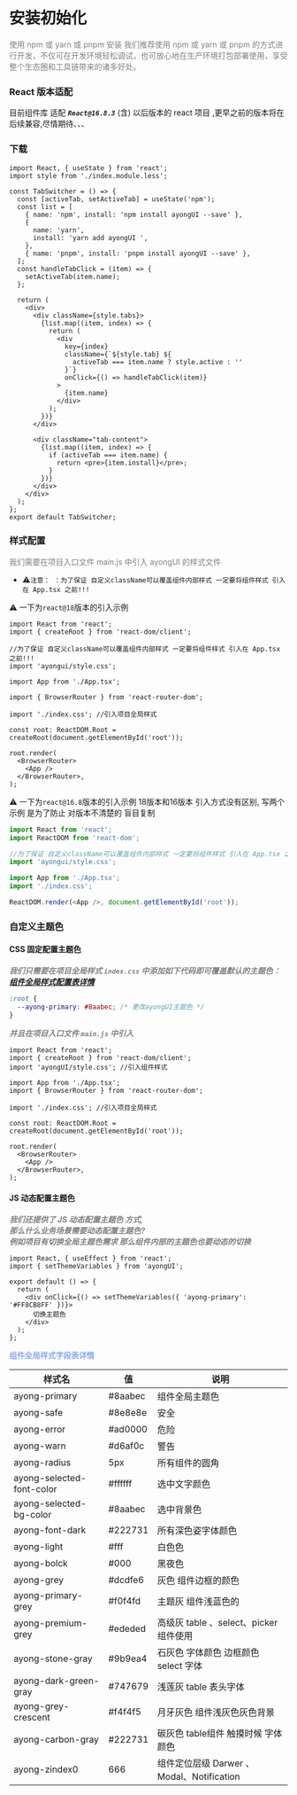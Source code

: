# 安装初始化

<span style="color: #808080;">使用 npm 或 yarn 或 pnpm 安装
我们推荐使用 npm 或 yarn 或 pnpm
的方式进行开发，不仅可在开发环境轻松调试，也可放心地在生产环境打包部署使用，享受整个生态圈和工具链带来的诸多好处。</span>

### React 版本适配

目前组件库 适配 **_`React@16.8.3`_** (含) 以后版本的 react 项目 ,更早之前的版本将在后续兼容,尽情期待、、、

### 下载

[//]: # "#### npm"
[//]: #
[//]: # "```clickhouse"
[//]: # "      npm install ayongUI --save"
[//]: # "```"
[//]: # "#### yarn"
[//]: #
[//]: # "```clickhouse"
[//]: # "      yarn add ayongUI  "
[//]: # "```"
[//]: # "#### pnpm"
[//]: #
[//]: # "```clickhouse"
[//]: # "      pnpm install ayongUI --save"
[//]: # "```"

```tsx hideCode=true inline=true
import React, { useState } from 'react';
import style from './index.module.less';

const TabSwitcher = () => {
  const [activeTab, setActiveTab] = useState('npm');
  const list = [
    { name: 'npm', install: 'npm install ayongUI --save' },
    {
      name: 'yarn',
      install: 'yarn add ayongUI ',
    },
    { name: 'pnpm', install: 'pnpm install ayongUI --save' },
  ];
  const handleTabClick = (item) => {
    setActiveTab(item.name);
  };

  return (
    <div>
      <div className={style.tabs}>
        {list.map((item, index) => {
          return (
            <div
              key={index}
              className={`${style.tab} ${
                activeTab === item.name ? style.active : ''
              }`}
              onClick={() => handleTabClick(item)}
            >
              {item.name}
            </div>
          );
        })}
      </div>

      <div className="tab-content">
        {list.map((item, index) => {
          if (activeTab === item.name) {
            return <pre>{item.install}</pre>;
          }
        })}
      </div>
    </div>
  );
};
export default TabSwitcher;
```

### 样式配置

<span style="color: #808080;">我们需要在项目入口文件 main.js 中引入 ayongUI 的样式文件</span>

- ⚠️`注意： ：为了保证 自定义className可以覆盖组件内部样式
一定要将组件样式 引入在 App.tsx 之前!!!`

⚠️ 一下为`react@18`版本的引入示例

```tsx | pure
import React from 'react';
import { createRoot } from 'react-dom/client';

//为了保证 自定义className可以覆盖组件内部样式 一定要将组件样式 引入在 App.tsx 之前!!!
import 'ayongui/style.css'; 

import App from './App.tsx';

import { BrowserRouter } from 'react-router-dom';

import './index.css'; //引入项目全局样式

const root: ReactDOM.Root = createRoot(document.getElementById('root'));

root.render(
  <BrowserRouter>
    <App />
  </BrowserRouter>,
);
```

⚠️ 一下为`react@16.8`版本的引入示例 
18版本和16版本 引入方式没有区别, 写两个示例 是为了防止 对版本不清楚的 盲目复制

```ts
import React from 'react';
import ReactDOM from 'react-dom';

//为了保证 自定义className可以覆盖组件内部样式 一定要将组件样式 引入在 App.tsx 之前!!!
import 'ayongui/style.css'; 

import App from './App.tsx';
import './index.css';

ReactDOM.render(<App />, document.getElementById('root'));
```

### 自定义主题色

#### CSS 固定配置主题色

**_<span style="color: #808080;">我们只需要在项目全局样式 `index.css`
中添加如下代码即可覆盖默认的主题色：</span> [组件全局样式配置表详情](#ayonUIcss)_**

```css | pure
:root {
  --ayong-primary: #8aabec; /* 更改ayongUI主题色 */
}
```

**_<span style="color: #808080;">并且在项目入口文件 `main.js` 中引入</span>_**

```tsx | pure
import React from 'react';
import { createRoot } from 'react-dom/client';
import 'ayongUI/style.css'; //引入组件样式

import App from './App.tsx';
import { BrowserRouter } from 'react-router-dom';

import './index.css'; //引入项目全局样式

const root: ReactDOM.Root = createRoot(document.getElementById('root'));

root.render(
  <BrowserRouter>
    <App />
  </BrowserRouter>,
);
```

#### JS 动态配置主题色

**_<span style="color: #808080;">我们还提供了 JS 动态配置主题色 方式,</br>那么什么业务场景需要动态配置主题色?</br>
例如项目有切换全局主题色需求
那么组件内部的主题色也要动态的切换</span>_**

```tsx | pure
import React, { useEffect } from 'react';
import { setThemeVariables } from 'ayongUI';

export default () => {
  return (
    <div onClick={() => setThemeVariables({ 'ayong-primary': '#FF8CB8FF' })}>
      切换主题色
    </div>
  );
};
```

<span id="ayonUIcss"  style="color:#8aabec;">**组件全局样式字段表详情**</span>

| 样式名                    | 值       | 说明                                        |
| ------------------------- | -------- | ------------------------------------------- |
| ayong-primary             | \#8aabec | 组件全局主题色                              |
| ayong-safe                | #8e8e8e  | 安全                                        |
| ayong-error               | #ad0000  | 危险                                        |
| ayong-warn                | #d6af0c  | 警告                                        |
| ayong-radius              | 5px      | 所有组件的圆角                              |
| ayong-selected-font-color | #ffffff  | 选中文字颜色                                |
| ayong-selected-bg-color   | #8aabec  | 选中背景色                                  |
| ayong-font-dark           | #222731  | 所有深色姿字体颜色                          |
| ayong-light               | #fff     | 白色色                                      |
| ayong-bolck               | #000     | 黑夜色                                      |
| ayong-grey                | #dcdfe6  | 灰色 组件边框的颜色                         |
| ayong-primary-grey        | #f0f4fd  | 主题灰 组件浅蓝色的                         |
| ayong-premium-grey        | #ededed  | 高级灰 table 、select、picker 组件使用      |
| ayong-stone-gray          | #9b9ea4  | 石灰色 字体颜色 边框颜色 select 字体        |
| ayong-dark-green-gray     | #747679  | 浅莲灰 table  表头字体                      |
| ayong-grey-crescent       | #f4f4f5  | 月牙灰色 组件浅灰色灰色背景                 |
| ayong-carbon-gray         | #222731  | 碳灰色  table组件  触摸时候 字体颜色        |
| ayong-zindex0             | 666      | 组件定位层级  Darwer  、Modal、Notification |
